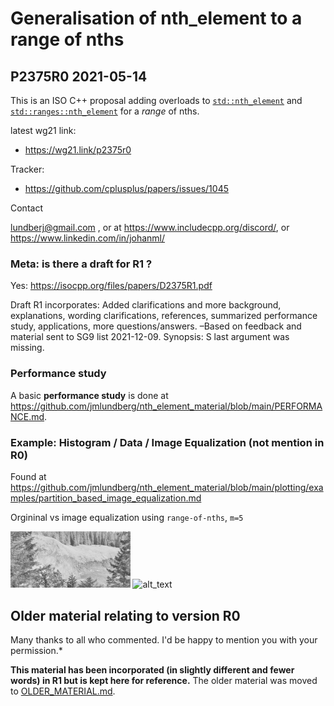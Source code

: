 # Generalisation of nth_element to a range of nths

## P2375R0 2021-05-14

This is an ISO C++ proposal adding overloads to
[`std::nth_element`](https://en.cppreference.com/w/cpp/algorithm/nth_element) and
[`std::ranges::nth_element`](https://en.cppreference.com/w/cpp/algorithm/ranges/nth_element)
for a *range* of nths.

latest wg21 link:

- https://wg21.link/p2375r0

Tracker:

- https://github.com/cplusplus/papers/issues/1045

Contact

lundberj@gmail.com , or at https://www.includecpp.org/discord/, or https://www.linkedin.com/in/johanml/


### Meta: is there a draft for R1 ?

Yes: https://isocpp.org/files/papers/D2375R1.pdf

Draft R1 incorporates: Added clarifications and more background, explanations, wording clarifications,
references, summarized performance study, applications, more questions/answers. –Based on
feedback and material sent to SG9 list 2021-12-09. Synopsis: S last argument was missing.

### Performance study

A basic **performance study** is done at
https://github.com/jmlundberg/nth_element_material/blob/main/PERFORMANCE.md.

### Example: Histogram / Data / Image Equalization (not mention in R0)

Found at https://github.com/jmlundberg/nth_element_material/blob/main/plotting/examples/partition_based_image_equalization.md

Orgininal vs image equalization using `range-of-nths`, `m=5`

<img alt="alt_text" width="38%" src="https://github.com/jmlundberg/nth_element_material/blob/main/plotting/examples/forsen.png?raw=true" /> <img alt="alt_text" width="38%" src="https://github.com/jmlundberg/nth_element_material/blob/main/plotting/examples/forsen_partition5.png?raw=true" />

## Older material relating to version R0

Many thanks to all who commented. I'd be happy to mention you with your permission.*

**This material has been incorporated (in slightly different and fewer words) in R1 but is kept here for reference.** The older material was moved to [OLDER_MATERIAL.md](OLDER_MATERIAL.md).
